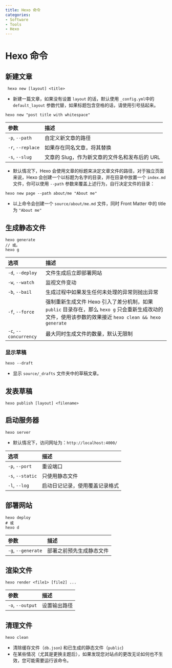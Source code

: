 ```yaml
---
title: Hexo 命令
categories:
- Software
- Tools
- Hexo
---
```

# Hexo 命令

## 新建文章

```
 hexo new [layout] <title>
```

- 新建一篇文章，如果没有设置 `layout` 的话，默认使用 `_config.yml`中的 `default_layout` 参数代替，如果标题包含空格的话，请使用引号括起来。

```
hexo new "post title with whitespace"
```

| 参数              | 描述                                         |
| :---------------- | :------------------------------------------- |
| `-p`, `--path`    | 自定义新文章的路径                           |
| `-r`, `--replace` | 如果存在同名文章，将其替换                    |
| `-s`, `--slug`    | 文章的 Slug，作为新文章的文件名和发布后的 URL |

- 默认情况下，Hexo 会使用文章的标题来决定文章文件的路径，对于独立页面来说，Hexo 会创建一个以标题为名字的目录，并在目录中放置一个 `index.md` 文件，你可以使用 `--path` 参数来覆盖上述行为，自行决定文件的目录：

```
hexo new page --path about/me "About me"
```

- 以上命令会创建一个 `source/about/me.md` 文件，同时 Front Matter 中的 title 为 `"About me"`

## 生成静态文件

```
hexo generate
// 或。
hexo g
```

| 选项                  | 描述                                                         |
| :-------------------- | :----------------------------------------------------------- |
| `-d`, `--deploy`      | 文件生成后立即部署网站                                       |
| `-w`, `--watch`       | 监视文件变动                                                 |
| `-b`, `--bail`        | 生成过程中如果发生任何未处理的异常则抛出异常                 |
| `-f`, `--force`       | 强制重新生成文件 Hexo 引入了差分机制，如果 `public` 目录存在，那么 `hexo g` 只会重新生成改动的文件，使用该参数的效果接近 `hexo clean && hexo generate` |
| `-c`, `--concurrency` | 最大同时生成文件的数量，默认无限制                            |

### 显示草稿

```
hexo --draft
```

- 显示 `source/_drafts` 文件夹中的草稿文章。

## 发表草稿

```
hexo publish [layout] <filename>
```

## 启动服务器

```
hexo server
```

- 默认情况下，访问网址为：`http://localhost:4000/`

| 选项             | 描述                          |
| :--------------- | :---------------------------- |
| `-p`, `--port`   | 重设端口                      |
| `-s`, `--static` | 只使用静态文件                |
| `-l`, `--log`    | 启动日记记录，使用覆盖记录格式 |

## 部署网站

```
hexo deploy
# 或
hexo d
```

| 参数               | 描述                     |
| :----------------- | :----------------------- |
| `-g`, `--generate` | 部署之前预先生成静态文件 |

## 渲染文件

```
hexo render <file1> [file2] ...
```

| 参数             | 描述         |
| :--------------- | :----------- |
| `-o`, `--output` | 设置输出路径 |

## 清理文件

```
hexo clean
```

- 清除缓存文件（`db.json`) 和已生成的静态文件（`public`)
- 在某些情况（尤其是更换主题后），如果发现您对站点的更改无论如何也不生效，您可能需要运行该命令。
